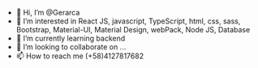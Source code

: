 - 👋 Hi, I’m @Gerarca
- 👀 I’m interested in React JS, javascript, TypeScript, html, css, sass, Bootstrap, Material-UI, Material Design, webPack, Node JS, Database
- 🌱 I’m currently learning backend
- 💞️ I’m looking to collaborate on ...
- 📫 How to reach me (+58)4127817682

<!---
Gerarca/Gerarca is a ✨ special ✨ repository because its `README.md` (this file) appears on your GitHub profile.
You can click the Preview link to take a look at your changes.
--->
